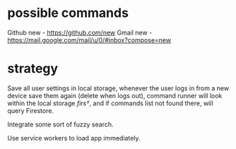# possible commands

Github new - https://github.com/new
Gmail new - https://mail.google.com/mail/u/0/#inbox?compose=new

# strategy

Save all user settings in local storage, whenever the user logs in from a new device save them again (delete when logs out), command runner will look within the local storage _firs†_, and if commands list not found there, will query Firestore.

Integrate some sort of fuzzy search.

Use service workers to load app immediately.
